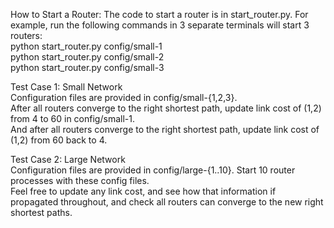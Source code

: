 How to Start a Router:
The code to start a router is in start_router.py. For example, run the following commands in 3 separate terminals will start 3 routers:  
python start_router.py config/small-1  
python start_router.py config/small-2  
python start_router.py config/small-3

Test Case 1: Small Network  
Configuration files are provided in config/small-{1,2,3}.  
After all routers converge to the right shortest path, update link cost of (1,2) from 4 to 60 in config/small-1.  
And after all routers converge to the right shortest path, update link cost of (1,2) from 60 back to 4.

Test Case 2: Large Network  
Configuration files are provided in config/large-{1..10}. Start 10 router processes with these config files.  
Feel free to update any link cost, and see how that information if propagated throughout, and check all routers can converge to the new right shortest paths.
